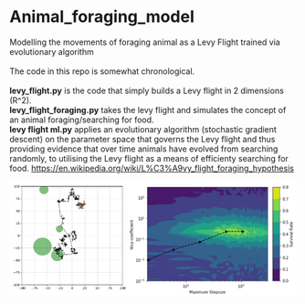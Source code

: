 # Animal_foraging_model
Modelling the movements of foraging animal as a Levy Flight trained via evolutionary algorithm <br/>
<br/>
The code in this repo is somewhat chronological. <br/>
<br/>
**levy_flight.py** is the code that simply builds a Levy flight in 2 dimensions (R^2). <br/>
**levy_flight_foraging.py** takes the levy flight and simulates the concept of an animal foraging/searching for food. <br/>
**levy flight ml.py** applies an evolutionary algorithm (stochastic gradient descent) on the parameter space that governs the Levy flight
and thus providing evidence that over time animals have evolved from searching randomly, to utilising the Levy flight as a means of
efficienty searching for food. https://en.wikipedia.org/wiki/L%C3%A9vy_flight_foraging_hypothesis <br/>

![Animal Foraging Example](foraging_plots2.png)
 
